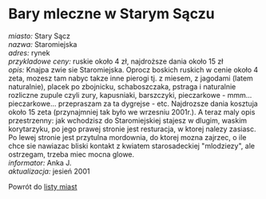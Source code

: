 # Bary mleczne w Starym Sączu





*miasto:*  Stary Sącz    <br/>
*nazwa:*  Staromiejska   <br/>
*adres:*  rynek   <br/>
*przykladowe ceny:*  ruskie około 4 zł, najdroższe dania około 15 zł   <br/>
*opis:*  Knajpa zwie sie Staromiejska. Oprocz boskich ruskich w cenie około 4 zeta, mozesz tam nabyc takze inne pierogi tj. z miesem, z jagodami (latem naturalnie), placek po zbojnicku, schaboszczaka, pstraga i naturalnie rozliczne zupule czyli zury, kapusniaki, barszczyki, pieczarkowe - mmm... pieczarkowe... przepraszam za ta dygrejse - etc. Najdrozsze dania kosztuja około 15 zeta (przynajmniej tak było we wrzesniu 2001r.). A teraz maly opis przestrzenny: jak wchodzisz do Staromiejskiej stajesz w dlugim, waskim korytarzyku, po jego prawej stronie jest resturacja, w ktorej nalezy zasiasc. Po lewej stronie jest przytulna mordownia, do ktorej mozna zajrzec, o ile chce sie nawiazac bliski kontakt z kwiatem starosadeckiej "mlodziezy", ale ostrzegam, trzeba miec mocna glowe.   <br/>
*informator:*  Anka J.   <br/>
*aktualizacja:*    jesień 2001   <br/>

Powrót do [listy miast](/bary_mleczne)


